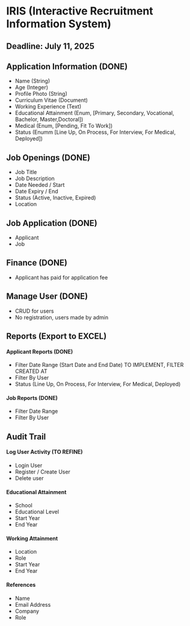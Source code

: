 # IRIS (Interactive Recruitment Information System)

## Deadline: July 11, 2025

## Application Information (DONE)

-   Name (String)
-   Age (Integer)
-   Profile Photo (String)
-   Curriculum Vitae (Document)
-   Working Experience (Text)
-   Educational Attainment (Enum, [Primary, Secondary, Vocational, Bachelor, Master,Doctoral])
-   Medical (Enum, [Pending, Fit To Work])
-   Status (Enumm [Line Up, On Process, For Interview, For Medical, Deployed])

## Job Openings (DONE)

-   Job Title
-   Job Description
-   Date Needed / Start
-   Date Expiry / End
-   Status (Active, Inactive, Expired)
-   Location

## Job Application (DONE)

-   Applicant
-   Job

## Finance (DONE)

-   Applicant has paid for application fee

## Manage User (DONE)

-   CRUD for users
-   No registration, users made by admin

## Reports (Export to EXCEL)

#### Applicant Reports (DONE)

-   Filter Date Range (Start Date and End Date) TO IMPLEMENT, FILTER CREATED AT
-   Filter By User
-   Status (Line Up, On Process, For Interview, For Medical, Deployed)

#### Job Reports (DONE)

-   Filter Date Range
-   Filter By User

## Audit Trail

#### Log User Activity (TO REFINE)

-   Login User
-   Register / Create User
-   Delete user

#### Educational Attainment

-   School
-   Educational Level
-   Start Year
-   End Year

#### Working Attainment

-   Location
-   Role
-   Start Year
-   End Year

#### References

-   Name
-   Email Address
-   Company
-   Role
